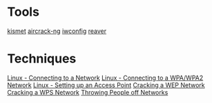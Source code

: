 <!-- TITLE: Wireless -->
<!-- SUBTITLE: A quick summary of Wireless -->

# Tools
[kismet](/kismet)
[aircrack-ng](/aircrack)
[iwconfig](/iwconfig)
[reaver](/reaver)
# Techniques
[Linux - Connecting to a Network](/linux-wireless-connect)
[Linux - Connecting to a WPA/WPA2 Network](/linux-wpa-connect)
[Linux - Setting up an Access Point](/linux-access-point)
[Cracking a WEP Network](/crack-wep)
[Cracking a WPS Network](/crack-wps)
[Throwing People off Networks](/wireless-rude)